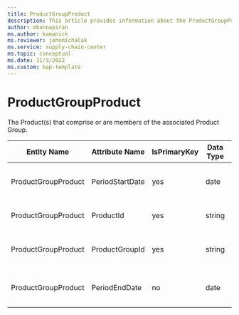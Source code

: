 ```yaml
---
title: ProductGroupProduct
description: This article provides information about the ProductGroupProduct entity.
author: mkannapiran
ms.author: kamanick
ms.reviewer: johnmichalak
ms.service: supply-chain-center
ms.topic: conceptual
ms.date: 11/3/2022
ms.custom: bap-template
---
```


# ProductGroupProduct

The Product(s) that comprise or are members of the associated Product Group.

| **Entity Name** | **Attribute Name** | **IsPrimaryKey** | **Data Type** | **Data Length** | **Description** |
| --- | --- | --- | --- | --- | --- |
| ProductGroupProduct | PeriodStartDate | yes | date | 8 | The period start date of the product relationship. |
| ProductGroupProduct | ProductId | yes | string | 36 | The unique identifier of a Product. |
| ProductGroupProduct | ProductGroupId | yes | string | 36 | The unique identifier of a Product Group. |
| ProductGroupProduct | PeriodEndDate | no | date | 8 | The period end date of the product relationship. |
